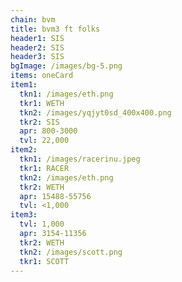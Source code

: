 ```yaml
---
chain: bvm
title: bvm3 ft folks
header1: SIS
header2: SIS
header3: SIS
bgImage: /images/bg-5.png
items: oneCard
item1:
  tkn1: /images/eth.png
  tkr1: WETH
  tkn2: /images/yqjyt0sd_400x400.png
  tkr2: SIS
  apr: 800-3000
  tvl: 22,000
item2:
  tkn1: /images/racerinu.jpeg
  tkr1: RACER
  tkn2: /images/eth.png
  tkr2: WETH
  apr: 15488-55756
  tvl: <1,000
item3:
  tvl: 1,000
  apr: 3154-11356
  tkr2: WETH
  tkn2: /images/scott.png
  tkr1: SCOTT
---
```

